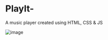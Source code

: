 # PlayIt-
A music player created using HTML, CSS &amp; JS

![image](https://github.com/pranavvangavety/PlayIt/assets/115496999/7f6ddb58-5a6a-4896-8a1f-ed68faa2bb08)



